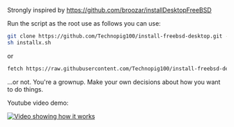 Strongly inspired by https://github.com/broozar/installDesktopFreeBSD

Run the script as the root use as follows you can use: 

```sh
git clone https://github.com/Technopig100/install-freebsd-desktop.git -o installx.sh
sh installx.sh
```

or 

```sh
fetch https://raw.githubusercontent.com/Technopig100/install-freebsd-desktop/refs/heads/main/installx.sh -o - | sh
``` 
...or not. You're a grownup. Make your own decisions about how you want to do things.

Youtube video demo:

[![Video showing how it works](https://img.youtube.com/vi/2Gv5bY77-j8/hqdefault.jpg)](https://www.youtube.com/watch?v=2Gv5bY77-j8)
